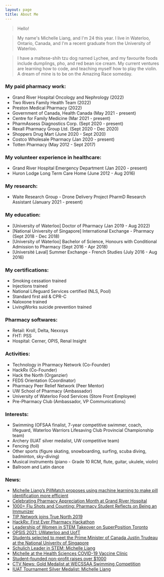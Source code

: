 ```yaml
---
layout: page
title: About Me
---
```



> Hello!

> My name's Michelle Liang, and I'm 24 this year. I live in Waterloo, Ontario, Canada, and I'm a recent graduate from the University of Waterloo. 

> I have a maltese-shih tzu dog named Lychee, and my favourite foods include dumplings, pho, and red bean ice cream. My current ventures are learning how to code, and teaching myself how to play the violin. A dream of mine is to be on the Amazing Race someday.


### My paid pharmacy work:

- Grand River Hospital Oncology and Nephrology (2022)
- Two Rivers Family Health Team (2022)
- Preston Medical Pharmacy (2022)
- Government of Canada, Health Canada (May 2021 - present)
- Centre for Family Medicine (Mar 2021 - present)
- PharmAssess Diagnostics Corp. (Sept 2020 - present)
- Rexall Pharmacy Group Ltd. (Sept 2020 - Dec 2020)
- Shoppers Drug Mart (June 2020 - Sept 2020)
- Costco Wholesale Pharmacy (Jan 2020 - present)
- Totten Pharmacy (May 2012 - Sept 2017)

### My volunteer experience in healthcare:

- Grand River Hospital Emergency Department (Jan 2020 - present)
- Huron Lodge Long Term Care Home (June 2012 - Aug 2016)

### My research:
- Waite Research Group - Drone Delivery Project PharmD Research Assistant (January 2021 - present)

### My education:

- [University of Waterloo] Doctor of Pharmacy (Jan 2019 - Aug 2022)
- [National University of Singapore] International Exchange - Pharmacy (Sept 2018 - Dec 2018)
- [University of Waterloo] Bachelor of Science, Honours with Conditional Admission to Pharmacy (Sept 2016 - Apr 2018)
- [Université Laval] Summer Exchange - French Studies (July 2016 - Aug 2016)

### My certifications:

- Smoking cessation trained
- Injections trained
- National Lifeguard Services certified (NLS, Pool)
- Standard first aid & CPR-C
- Naloxone trained
- LivingWorks suicide prevention trained

### Pharmacy softwares:
- Retail: Kroll, Delta, Nexxsys
- FHT: PSS
- Hospital: Cerner, OPIS, Renal Insight

### Activities:
- Technology in Pharmacy Network (Co-Founder)
- HackRx (Co-Founder)
- Hack the North (Organzier)
- FEDS Orientation (Coordinator)
- Pharmacy Peer Relief Network (Peer Mentor)
- UW School of Pharmacy (Ambassador)
- University of Waterloo Food Services (Store Front Employee)
- Pre-Pharmacy Club (Ambassador, VP Communications)

### Interests:
- Swimming (OFSAA finalist, 7-year competitive swimmer, coach, lifeguard, Waterloo Warriors Lifesaving Club Provincial Championship team)
- Archery (IUAT silver medalist, UW competitive team)
- Fencing (foil)
- Other sports (figure skating, snowboarding, surfing, scuba diving, badminton, sky-diving)
- Musical instruments (piano - Grade 10 RCM, flute, guitar, ukulele, violin)
- Ballroom and Latin dance

### News:
- [Michelle Liang’s PillMatch proposes using machine learning to make pill identification more efficient](https://uwaterloo.ca/pharmacy/news/michelle-liangs-pillmatch-proposes-using-machine-learning)  
- [Celebrating Pharmacy Appreciation Month at Grand River Hospital](https://www.youtube.com/watch?v=nBoRmttfclM)
- [1000+ Flu Shots and Counting: Pharmacy Student Reflects on Being an Immunizer](https://uwaterloo.ca/pharmacy/news/1000-flu-shots-and-counting-pharmacy-student-reflects-being)  
- [TIP Network joins True North 2019](https://uwaterloo.ca/pharmacy/news/pharmacy-students-join-technology-leaders-true-north)  
- [HackRx: ](https://uwaterloo.ca/pharmacy/news/hackrx-us-students-across-canada-invited-pharmacy-and)[First Ever Pharmacy Hackathon](https://uwaterloo.ca/pharmacy/news/hackrx-big-success-attendees-share-experiences-first)
- [Leadership of Women in STEM Takeover on SuperPosition Toronto](https://www.instagram.com/p/CJ2CcP4AqWW/)
- [OPSIS 2021: UWaterloo and UofT](https://pharmacy.utoronto.ca/news-announcements/ontario-pharmd-students-look-pharmacys-horizons-student-conference)  
- [Students selected to meet the Prime Minister of Canada Justin Trudeau at the National Univerity of Singapore](https://www.facebook.com/nus.singapore/videos/556982028082497/?__cft__[0]=AZVKz3ullWhAxUJUx7qr7n03mdwSe2f6Sdlx6lelUC1fAo3xruM-fCmnKqRuzI4t-R7t9wvohFl5uim9Rz9ruJ-io-aRYNpZIrlrbTMVMW67LHiLaFsWX0I4vJbl3zIIkQ_KMJRltHQOxUCzxOSCEm7a&__tn__=-UK-R)  
- [Schulich Leader in STEM: Michelle Liang](https://www.schulichleaders.com/michelle-liang)  
- [Michelle at the Health Sciences COVID-19 Vaccine Clinic](https://www.instagram.com/p/CPGSe0YAT5W/)  
- [Student-founded non-profit raises over $1000](https://twitter.com/SSS_sabres/status/741324382002384897)  
- [CTV News: Gold Medalist at WECSSAA Swimming Competition](https://windsor.ctvnews.ca/video?clipId=809961)  
- [IUAT Tournament Silver Medalist: Michelle Liang](http://archery.uwaterloo.ca/events.php)  
